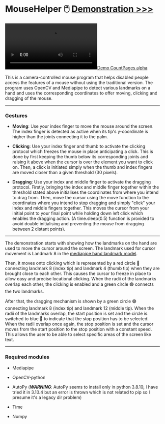 # MouseHelper 🖱️ [Demonstration >>>](https://github.com/Dhivyno/MouseHelper/blob/main/Mouse%20Helper%20Demonstration.mp4)

[![Demo CountPages alpha](https://github.com/Dhivyno/MouseHelper/blob/main/Mouse%20Helper%20Demonstration.mp4)](https://github.com/Dhivyno/MouseHelper/blob/main/Mouse%20Helper%20Demonstration.mp4)


This is a camera-controlled mouse program that helps disabled people access the features of a mouse without using the traditional version. The program uses OpenCV and Mediapipe to detect various landmarks on a hand and uses the corresponding coordinates to offer moving, clicking and dragging of the mouse. 

---

### Gestures

- **Moving**: Use your index finger to move the mouse around the screen. The index finger is detected as active when its tip's y-coordinate is higher than the joints connecting it to the palm.

- **Clicking**: Use your index finger and thumb to activate the clicking protocol which freezes the mouse in place anticipating a click. This is done by first keeping the thumb below its corresponding joints and raising it above when the cursor is over the element you want to click on. Then, a click is initiated simply when the thumb and index fingers are moved closer than a given threshold (30 pixels). 

- **Dragging**: Use your index and middle finger to activate the dragging protocol. Firstly, bringing the index and middle finger together within the threshold stated above initialises the coordinates from where you intend to drag from. Then, move the cursor using the move function to the coordinates where you intend to stop dragging and simply "click" your index and middle fingers together. This moves the cursor from your initial point to your final point while holding down left click which enables the dragging action. (A time.sleep(0.5) function is provided to avoid double initialising and preventing the mouse from dragging between 2 distant points).

---



The demonstration starts with showing how the landmarks on the hand are used to move the cursor around the screen. The landmark used for cursor movement is Landmark 8 in the [mediapipe hand landmark model](https://google.github.io/mediapipe/solutions/hands.html). 

Then, it moves onto clicking which is represented by a red circle  🔴 connecting landmark 8 (index tip) and landmark 4 (thumb tip) when they are brought close to each other. This causes the cursor to freeze in place to allow easy and precise locational clicking. When the radii of the landmarks overlap each other, the clicking is enabled and a green circle 🟢 connects the two landmarks. 

After that, the dragging mechanism is shown by a green circle 🟢 connecting landmark 8 (index tip) and landmark 12 (middle tip). When the radii of the landmarks overlap, the start position is set and the circle is switched to blue 🔵 to indicate that the stop position has to be selected. When the radii overlap once again, the stop position is set and the cursor moves from the start position to the stop position with a constant speed. This allows the user to be able to select specific areas of the screen like text.

---

### Required modules

- Mediapipe

- OpenCV-python

- AutoPy    (***WARNING***: AutoPy seems to install only in python 3.8.10, I have tried it in 3.10.4 but an error is thrown which is not related to pip so I presume it's a legacy dir problem)

- Time

- Numpy

